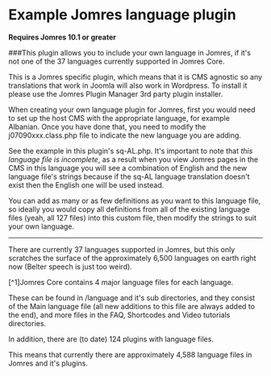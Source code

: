 # Example Jomres language plugin

**Requires Jomres 10.1 or greater**

###This plugin allows you to include your own language in Jomres, if it's not one of the 37 languages currently supported in Jomres Core.

This is a Jomres specific plugin, which means that it is CMS agnostic so any translations that work in Joomla will also work in Wordpress. To install it please use the Jomres Plugin Manager 3rd party plugin installer.

When creating your own language plugin for Jomres, first you would need to set up the host CMS with the appropriate language, for example Albanian. Once you have done that, you need to modify the j07090xxx.class.php file to indicate the new language you are adding.

See the example in this plugin's sq-AL.php. It's important to note that *this language file is incomplete*, as a result when you view Jomres pages in the CMS in this language you will see a combination of English and the new language file's strings because if the sq-AL language translation doesn't exist then the English one will be used instead.

You can add as many or as few definitions as you want to this language file, so ideally you would copy all definitions from all of the existing language files (yeah, all 127 files) into this custom file, then modify the strings to suit your own language. 

---

There are currently 37 languages supported in Jomres, but this only scratches the surface of the approximately 6,500 languages on earth right now (Belter speech is just too weird).

[^1]Jomres Core contains 4 major language files for each language.

These can be found in /language and it's sub directories, and they consist of the Main language file (all new additions to this file are always added to the end), and more files in the FAQ, Shortcodes and Video tutorials directories.

In addition, there are (to date) 124 plugins with language files.

This means that currently there are approximately 4,588 language files in Jomres and it's plugins.




